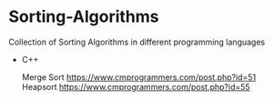# Sorting-Algorithms
Collection of Sorting Algorithms in different programming languages

  * C++
    
    Merge Sort https://www.cmprogrammers.com/post.php?id=51
    
    Heapsort   https://www.cmprogrammers.com/post.php?id=55

